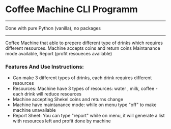 # Coffee Machine CLI Programm 
*******************************************************
Done with pure Python (vanilla), no packages
*******************************************************
Coffee Machine that able to prepere different type of drinks which 
requires different resources. Machine accepts coins and return coins 
Maintanance mode available, Report (profit resoueces available)

### Features And Use Instructions:
- Can make 3 different types of drinks, each drink 
   requires different resources 
- Resources: Machine have 3 types of resources:
   water , milk, coffee - each drink will reduce resources
- Machine accepting Shekel coins and returns change 
- Machine have maintanance mode: while on menu type "off"
   to make machine unavailable 
- Report Sheet: You can type "report" while on menu,
   it will generate a list with resources left and profit done by machine 


 
